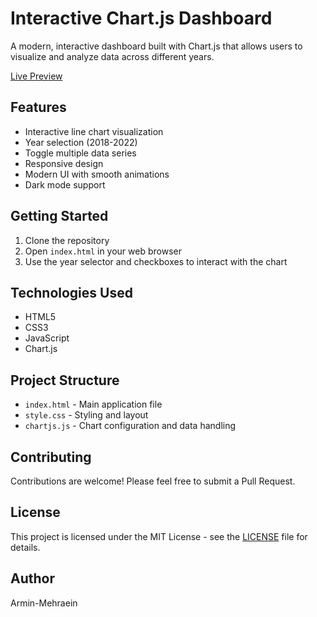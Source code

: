 # Interactive Chart.js Dashboard

A modern, interactive dashboard built with Chart.js that allows users to visualize and analyze data across different years.

[Live Preview](https://arminmehraeen.github.io/Chartjs/)

## Features

- Interactive line chart visualization
- Year selection (2018-2022)
- Toggle multiple data series
- Responsive design
- Modern UI with smooth animations
- Dark mode support

## Getting Started

1. Clone the repository
2. Open `index.html` in your web browser
3. Use the year selector and checkboxes to interact with the chart

## Technologies Used

- HTML5
- CSS3
- JavaScript
- Chart.js

## Project Structure

- `index.html` - Main application file
- `style.css` - Styling and layout
- `chartjs.js` - Chart configuration and data handling

## Contributing

Contributions are welcome! Please feel free to submit a Pull Request.

## License

This project is licensed under the MIT License - see the [LICENSE](LICENSE) file for details.

## Author

Armin-Mehraein
